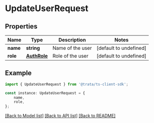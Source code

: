 # UpdateUserRequest


## Properties

Name | Type | Description | Notes
------------ | ------------- | ------------- | -------------
**name** | **string** | Name of the user | [default to undefined]
**role** | [**AuthRole**](AuthRole.md) | Role of the user | [default to undefined]

## Example

```typescript
import { UpdateUserRequest } from '@trata/ts-client-sdk';

const instance: UpdateUserRequest = {
    name,
    role,
};
```

[[Back to Model list]](../README.md#documentation-for-models) [[Back to API list]](../README.md#documentation-for-api-endpoints) [[Back to README]](../README.md)
